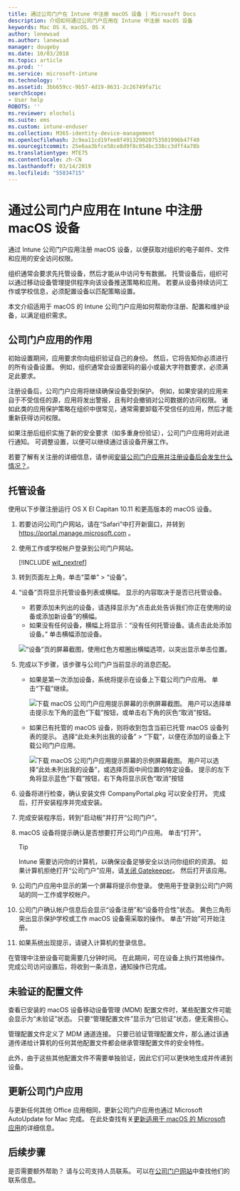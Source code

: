 ```yaml
---
title: 通过公司门户在 Intune 中注册 macOS 设备 | Microsoft Docs
description: 介绍如何通过公司门户应用在 Intune 中注册 macOS 设备
keywords: Mac OS X、macOS、OS X
author: lenewsad
ms.author: lanewsad
manager: dougeby
ms.date: 10/03/2018
ms.topic: article
ms.prod: ''
ms.service: microsoft-intune
ms.technology: ''
ms.assetid: 3bb659cc-9b57-4d19-8631-2c26749fa71c
searchScope:
- User help
ROBOTS: ''
ms.reviewer: elocholi
ms.suite: ems
ms.custom: intune-enduser
ms.collection: M365-identity-device-management
ms.openlocfilehash: 2c9ea11cd19fee8f491329020753501996b47f40
ms.sourcegitcommit: 25e6aa3bfce58ce8d9f8c054bc338cc3dff4a78b
ms.translationtype: MTE75
ms.contentlocale: zh-CN
ms.lasthandoff: 03/14/2019
ms.locfileid: "55834715"
---
```

# <a name="enroll-your-macos-device-in-intune-with-the-company-portal-app"></a>通过公司门户应用在 Intune 中注册 macOS 设备

通过 Intune 公司门户应用注册 macOS 设备，以便获取对组织的电子邮件、文件和应用的安全访问权限。

组织通常会要求先托管设备，然后才能从中访问专有数据。 托管设备后，组织可以通过移动设备管理提供程序向该设备推送策略和应用。 若要从设备持续访问工作或学校信息，必须配置设备以匹配策略设置。  

本文介绍适用于 macOS 的 Intune 公司门户应用如何帮助你注册、配置和维护设备，以满足组织需求。

## <a name="what-to-expect-from-the-company-portal-app"></a>公司门户应用的作用

初始设置期间，应用要求你向组织验证自己的身份。 然后，它将告知你必须进行的所有设备设置。 例如，组织通常会设置密码的最小或最大字符数要求，必须满足此要求。    

注册设备后，公司门户应用将继续确保设备受到保护。 例如，如果安装的应用来自于不受信任的源，应用将发出警报，且有时会撤销对公司数据的访问权限。 诸如此类的应用保护策略在组织中很常见，通常需要卸载不受信任的应用，然后才能重新获得访问权限。

如果注册后组织实施了新的安全要求（如多重身份验证），公司门户应用将对此进行通知。 可调整设置，以便可以继续通过该设备开展工作。  

若要了解有关注册的详细信息，请参阅[安装公司门户应用并注册设备后会发生什么情况？](what-happens-if-you-install-the-Company-Portal-app-and-enroll-your-device-in-intune-macos.md)。  

## <a name="get-your-device-managed"></a>托管设备  
使用以下步骤注册运行 OS X El Capitan 10.11 和更高版本的 macOS 设备。   


1. 若要访问公司门户网站，请在“Safari”中打开新窗口，并转到 https://portal.manage.microsoft.com 。  

2. 使用工作或学校帐户登录到公司门户网站。

   [!INCLUDE [wit_nextref](includes/end-user-password-guidance.md)]


3. 转到页面左上角，单击“菜单” > “设备”。  

4. “设备”页将显示托管设备列表或横幅。 显示的内容取决于是否已托管设备。 
    * 若要添加未列出的设备，请选择显示为“点击此处告诉我们你正在使用的设备或添加新设备”的横幅。
    * 如果没有任何设备，横幅上将显示：“没有任何托管设备。请点击此处添加设备。” 单击横幅添加设备。  

     ![“设备”页的屏幕截图，使用红色方框圈出横幅选项，以突出显示单击位置。](./media/CP-enroll-MACOS-1808.png)  
5.  完成以下步骤，该步骤与公司门户当前显示的消息匹配。  
    * 如果是第一次添加设备，系统将提示在设备上下载公司门户应用。 单击“下载”继续。  

         ![下载 macOS 公司门户应用提示屏幕的示例屏幕截图。 用户可以选择单击提示左下角的蓝色“下载”按钮，或单击右下角的灰色“取消”按钮。](./media/CP-enroll-download-macOS-1808.png)  

    * 如果已有托管的 macOS 设备，则将收到包含当前已托管 macOS 设备列表的提示。 选择“此处未列出我的设备” > “下载”，以便在添加的设备上下载公司门户应用。  

         ![下载 macOS 公司门户应用提示屏幕的示例屏幕截图。 用户可以选择“此处未列出我的设备”，或选择页面中间位置的特定设备。 提示的左下角将显示蓝色“下载”按钮，右下角将显示灰色“取消”按钮](./media/cp-mac-os-device-isnt-here-1808.png)  

6. 设备将进行检查，确认安装文件 CompanyPortal.pkg 可以安全打开。 完成后，打开安装程序并完成安装。  

7. 完成安装程序后，转到“启动板”并打开“公司门户”。  

8. macOS 设备将提示确认是否想要打开公司门户应用。 单击“打开”。  

   > [!TIP]
   > Intune 需要访问你的计算机，以确保设备足够安全以访问你组织的资源。 如果计算机拒绝打开“公司门户”应用，请[关闭 Gatekeeper](https://support.apple.com/HT202491)。 然后打开该应用。

9. 公司门户应用中显示的第一个屏幕将提示你登录。 使用用于登录到公司门户网站的同一工作或学校帐户。

10. 公司门户确认帐户信息后会显示“设备注册”和“设备符合性”状态。 黄色三角形突出显示保护学校或工作 macOS 设备需采取的操作。 单击“开始”可开始注册。 

11. 如果系统出现提示，请键入计算机的登录信息。  

在管理中注册设备可能需要几分钟时间。 在此期间，可在设备上执行其他操作。 完成公司访问设置后，将收到一条消息，通知操作已完成。  

## <a name="unverified-profiles"></a>未验证的配置文件
查看已安装的 macOS 设备移动设备管理 (MDM) 配置文件时，某些配置文件可能会显示为“未验证”状态。 只要“管理配置文件”显示为“已验证”状态，便无需担心。  

管理配置文件定义了 MDM 通道连接。 只要已验证管理配置文件，那么通过该通道传递给计算机的任何其他配置文件都会继承管理配置文件的安全特性。

此外，由于这些其他配置文件不需要单独验证，因此它们可以更快地生成并传递到设备。 

## <a name="updating-the-company-portal-app"></a>更新公司门户应用

与更新任何其他 Office 应用相同，更新公司门户应用也通过 Microsoft AutoUpdate for Mac 完成。 在此处查找有关[更新适用于 macOS 的 Microsoft 应用](https://support.office.com/article/Check-for-Office-for-Mac-updates-automatically-bfd1e497-c24d-4754-92ab-910a4074d7c1)的详细信息。  

## <a name="next-steps"></a>后续步骤  
是否需要额外帮助？ 请与公司支持人员联系。 可以在[公司门户网站](https://go.microsoft.com/fwlink/?linkid=2010980)中查找他们的联系信息。  


